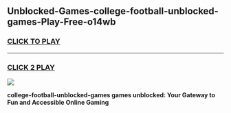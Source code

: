 
## Unblocked-Games-college-football-unblocked-games-Play-Free-o14wb
<h3>
<a href="https://premium76.site?title=college-football-unblocked-games&ref=10A">CLICK TO PLAY</a></h3>
<hr>

<h3>
<a href="https://premium76.site?title=college-football-unblocked-games&ref=10A">CLICK 2 PLAY</a>
  
</h3>

<a href="https://premium76.site?title=college-football-unblocked-games&ref=10A"><img src="https://clearcache.store/games.png"></a>


**college-football-unblocked-games games unblocked: Your Gateway to Fun and Accessible Online Gaming**
